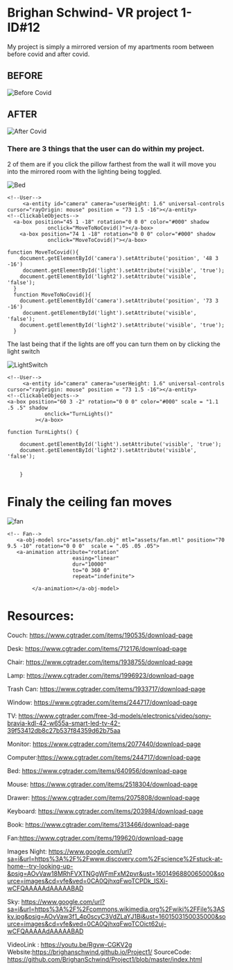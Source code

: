 # Brighan Schwind- VR project 1- ID#12

My project is simply a mirrored version of my apartments room between before covid and after covid.

## BEFORE

![Before Covid](https://github.com/BrighanSchwind/Project1/blob/master/Project1ScreenShots/BeforeCovid.JPG)

## AFTER

![After Covid](https://github.com/BrighanSchwind/Project1/blob/master/Project1ScreenShots/AfterCovid.JPG)

### There are 3 things that the user can do within my project.
2 of them are if you click the pillow farthest from the wall it will move you into the mirrored room with the lighting being toggled.

![Bed](https://github.com/BrighanSchwind/Project1/blob/master/Project1ScreenShots/Bed.JPG)

```
<!--User-->
     <a-entity id="camera" camera="userHeight: 1.6" universal-controls cursor="rayOrigin: mouse" position = "73 1.5 -16"></a-entity>
<!--ClickableObjects-->
  <a-box position="45 1 -18" rotation="0 0 0" color="#000" shadow
             onclick="MoveToNoCovid()"></a-box>
	<a-box position="74 1 -18" rotation="0 0 0" color="#000" shadow
             onclick="MoveToCovid()"></a-box>
```

```
function MoveToCovid(){
    document.getElementById('camera').setAttribute('position', '48 3 -16')
     document.getElementById('light').setAttribute('visible', 'true');
    document.getElementById('light2').setAttribute('visible', 'false');
  }
  function MoveToNoCovid(){
    document.getElementById('camera').setAttribute('position', '73 3 -16')
     document.getElementById('light').setAttribute('visible', 'false');
    document.getElementById('light2').setAttribute('visible', 'true');
  }
```
The last being that if the lights are off you can turn them on by clicking the light switch

![LightSwitch](https://github.com/BrighanSchwind/Project1/blob/master/Project1ScreenShots/LightSwitch.JPG)

```
<!--User-->
     <a-entity id="camera" camera="userHeight: 1.6" universal-controls cursor="rayOrigin: mouse" position = "73 1.5 -16"></a-entity>
<!--ClickableObjects-->
<a-box position="60 3 -2" rotation="0 0 0" color="#000" scale = "1.1 .5 .5" shadow
            onclick="TurnLights()"
         ></a-box>
```

```
function TurnLights() {
   
    document.getElementById('light').setAttribute('visible', 'true');
    document.getElementById('light2').setAttribute('visible', 'false');
    
    
    }
```
# Finaly the ceiling fan moves

![fan](https://github.com/BrighanSchwind/Project1/blob/master/Project1ScreenShots/CeilingFan.JPG)

```
<!-- Fan-->
   <a-obj-model src="assets/fan.obj" mtl="assets/fan.mtl" position="70 9.5 -10" rotation="0 0 0"  scale = ".05 .05 .05">
   <a-animation attribute="rotation"
                     easing="linear"
                     dur="10000"
                     to="0 360 0"
                     repeat="indefinite">

        </a-animation></a-obj-model>
```

# Resources:
Couch: https://www.cgtrader.com/items/190535/download-page

Desk: https://www.cgtrader.com/items/712176/download-page

Chair: https://www.cgtrader.com/items/1938755/download-page

Lamp: https://www.cgtrader.com/items/1996923/download-page

Trash Can: https://www.cgtrader.com/items/1933717/download-page

Window: https://www.cgtrader.com/items/244717/download-page

TV: https://www.cgtrader.com/free-3d-models/electronics/video/sony-bravia-kdl-42-w655a-smart-led-tv-42-39f53412db8c27b537f84359d62b75aa

Monitor: https://www.cgtrader.com/items/2077440/download-page

Computer:https://www.cgtrader.com/items/244717/download-page

Bed: https://www.cgtrader.com/items/640956/download-page

Mouse: https://www.cgtrader.com/items/2518304/download-page

Drawer: https://www.cgtrader.com/items/2075808/download-page

Keyboard: https://www.cgtrader.com/items/203984/download-page

Book: https://www.cgtrader.com/items/313466/download-page

Fan:https://www.cgtrader.com/items/199620/download-page

Images
Night: https://www.google.com/url?sa=i&url=https%3A%2F%2Fwww.discovery.com%2Fscience%2Fstuck-at-home--try-looking-up-&psig=AOvVaw18MRhFVXTNGgWFmFxM2pvr&ust=1601496880065000&source=images&cd=vfe&ved=0CA0QjhxqFwoTCPDk_ISXj-wCFQAAAAAdAAAAABAD

Sky:
https://www.google.com/url?sa=i&url=https%3A%2F%2Fcommons.wikimedia.org%2Fwiki%2FFile%3ASky.jpg&psig=AOvVaw3f1_4p0scyC3VdZLaYJ1Bi&ust=1601503150035000&source=images&cd=vfe&ved=0CA0QjhxqFwoTCOict62uj-wCFQAAAAAdAAAAABAD

VideoLink : https://youtu.be/Rgvw-CGKV2g
Website:https://brighanschwind.github.io/Project1/
SourceCode: https://github.com/BrighanSchwind/Project1/blob/master/index.html
